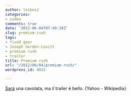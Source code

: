 ```yaml
---
author: leibniz
categories:
- video
comments: true
date: '2012-06-04T07:40:39Z'
slug: premium-rush
tags:
- fixed gear
- Joseph Gordon-Levitt
- premium rush
- trailer
title: Premium rush
url: "/2012/06/04/premium-rush/"
wordpress_id: 4815

---
```

[Sarà](https://en.wikipedia.org/wiki/Premium_Rush) una cavolata, ma il trailer è bello. {Yahoo - Wikipedia}
